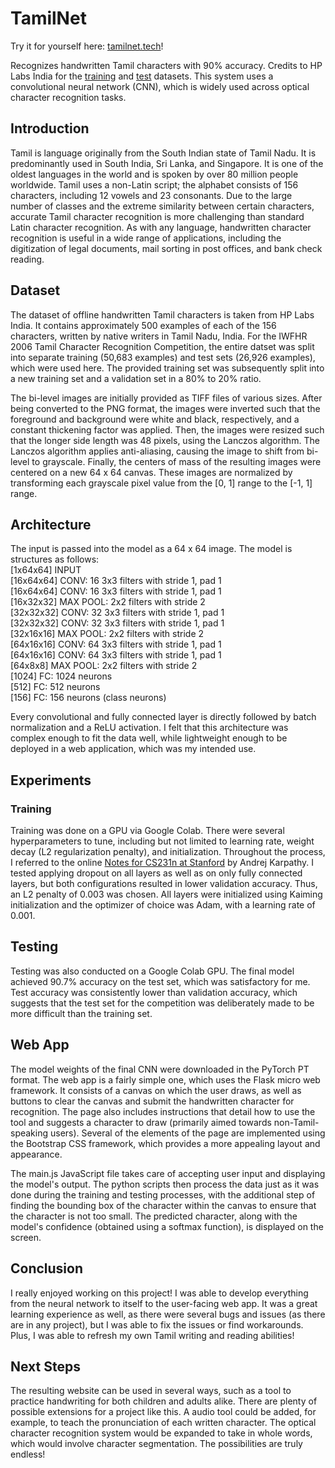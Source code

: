 # TamilNet
Try it for yourself here: [tamilnet.tech](http://tamilnet.tech/)!

Recognizes handwritten Tamil characters with 90% accuracy. Credits to HP Labs India for the [training](http://shiftleft.com/mirrors/www.hpl.hp.com/india/research/penhw-resources/tamil-iwfhr06-train.html) and [test](http://shiftleft.com/mirrors/www.hpl.hp.com/india/research/penhw-resources/tamil-iwfhr06-test.html) datasets. This system uses a convolutional neural network (CNN), which is widely used across optical character recognition tasks.

## Introduction
Tamil is language originally from the South Indian state of Tamil Nadu. It is predominantly used in South India, Sri Lanka, and Singapore. It is one of the oldest languages in the world and is spoken by over 80 million people worldwide. Tamil uses a non-Latin script; the alphabet consists of 156 characters, including 12 vowels and 23 consonants. Due to the large number of classes and the extreme similarity between certain characters, accurate Tamil character recognition is more challenging than standard Latin character recognition. As with any language, handwritten character recognition is useful in a wide range of applications, including the digitization of legal documents, mail sorting in post offices, and bank check reading.

## Dataset
The dataset of offline handwritten Tamil characters is taken from HP Labs India. It contains approximately 500 examples of each of the 156 characters, written by native writers in Tamil Nadu, India. For the IWFHR 2006 Tamil Character Recognition Competition, the entire datset was split into separate training (50,683 examples) and test sets (26,926 examples), which were used here. The provided training set was subsequently split into a new training set and a validation set in a 80% to 20% ratio.

The bi-level images are initially provided as TIFF files of various sizes. After being converted to the PNG format, the images were inverted such that the foreground and background were white and black, respectively, and a constant thickening factor was applied. Then, the images were resized such that the longer side length was 48 pixels, using the Lanczos algorithm. The Lanczos algorithm applies anti-aliasing, causing the image to shift from bi-level to grayscale. Finally, the centers of mass of the resulting images were centered on a new 64 x 64 canvas. These images are normalized by transforming each grayscale pixel value from the \[0, 1\] range to the \[-1, 1\] range.

## Architecture
The input is passed into the model as a 64 x 64 image. The model is structures as follows:<br>
\[1x64x64\] INPUT<br>
\[16x64x64\] CONV: 16 3x3 filters with stride 1, pad 1<br>
\[16x64x64\] CONV: 16 3x3 filters with stride 1, pad 1<br>
\[16x32x32\] MAX POOL: 2x2 filters with stride 2<br>
\[32x32x32\] CONV: 32 3x3 filters with stride 1, pad 1<br>
\[32x32x32\] CONV: 32 3x3 filters with stride 1, pad 1<br>
\[32x16x16\] MAX POOL: 2x2 filters with stride 2<br>
\[64x16x16\] CONV: 64 3x3 filters with stride 1, pad 1<br>
\[64x16x16\] CONV: 64 3x3 filters with stride 1, pad 1<br>
\[64x8x8\] MAX POOL: 2x2 filters with stride 2<br>
\[1024\] FC: 1024 neurons<br>
\[512\] FC: 512 neurons<br>
\[156\] FC: 156 neurons (class neurons)

Every convolutional and fully connected layer is directly followed by batch normalization and a ReLU activation. I felt that this architecture was complex enough to fit the data well, while lightweight enough to be deployed in a web application, which was my intended use.

## Experiments
### Training
Training was done on a GPU via Google Colab. There were several hyperparameters to tune, including but not limited to learning rate, weight decay (L2 regularization penalty), and initialization. Throughout the process, I referred to the online [Notes for CS231n at Stanford](https://cs231n.github.io/) by Andrej Karpathy. I tested applying dropout on all layers as well as on only fully connected layers, but both configurations resulted in lower validation accuracy. Thus, an L2 penalty of 0.003 was chosen. All layers were initialized using Kaiming initialization and the optimizer of choice was Adam, with a learning rate of 0.001.

## Testing
Testing was also conducted on a Google Colab GPU. The final model achieved 90.7% accuracy on the test set, which was satisfactory for me. Test accuracy was consistently lower than validation accuracy, which suggests that the test set for the competition was deliberately made to be more difficult than the training set.

## Web App
The model weights of the final CNN were downloaded in the PyTorch PT format. The web app is a fairly simple one, which uses the Flask micro web framework. It consists of a canvas on which the user draws, as well as buttons to clear the canvas and submit the handwritten character for recognition. The page also includes instructions that detail how to use the tool and suggests a character to draw (primarily aimed towards non-Tamil-speaking users). Several of the elements of the page are implemented using the Bootstrap CSS framework, which provides a more appealing layout and appearance.

The main.js JavaScript file takes care of accepting user input and displaying the model's output. The python scripts then process the data just as it was done during the training and testing processes, with the additional step of finding the bounding box of the character within the canvas to ensure that the character is not too small. The predicted character, along with the model's confidence (obtained using a softmax function), is displayed on the screen.

## Conclusion
I really enjoyed working on this project! I was able to develop everything from the neural network to itself to the user-facing web app. It was a great learning experience as well, as there were several bugs and issues (as there are in any project), but I was able to fix the issues or find workarounds. Plus, I was able to refresh my own Tamil writing and reading abilities!

## Next Steps
The resulting website can be used in several ways, such as a tool to practice handwriting for both children and adults alike. There are plenty of possible extensions for a project like this. A audio tool could be added, for example, to teach the pronunciation of each written character. The optical character recognition system would be expanded to take in whole words, which would involve character segmentation. The possibilities are truly endless!
